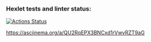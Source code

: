 ### Hexlet tests and linter status:
[![Actions Status](https://github.com/konserge/python-project-49/workflows/hexlet-check/badge.svg)](https://github.com/konserge/python-project-49/actions)

https://asciinema.org/a/QU2RqEPX3BNCxd1rVwvRZT9aG

